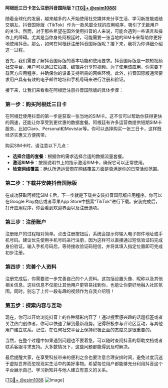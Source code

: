 **阿根廷三日卡怎么注册抖音国际版？[[TG💪+ @esim1088](https://t.me/s/esim1088)]**

随着全球化的发展，越来越多的人开始使用社交媒体来分享生活、学习新技能或结交朋友。抖音国际版（TikTok）作为一款风靡全球的应用程序，吸引了无数用户的关注。然而，对于那些希望在国外使用抖音的人来说，可能会遇到一些语言和操作上的障碍。尤其是当你身处阿根廷时，可能需要一张当地的SIM卡来帮助你更好地使用抖音。那么，如何在阿根廷注册抖音国际版呢？接下来，我将为你详细介绍这一过程。

首先，我们需要了解抖音国际版的基本功能和使用要求。抖音国际版是一款短视频社交平台，用户可以通过它拍摄、编辑并分享短视频。为了使用该应用，你需要下载官方应用程序，并确保你的设备支持所需的网络环境。此外，抖音国际版通常要求用户具有有效的电子邮件地址和手机号码来进行注册和验证。

接下来，让我们来看看在阿根廷注册抖音国际版的具体步骤：

### 第一步：购买阿根廷三日卡

在阿根廷使用抖音的第一步是获取一张当地的SIM卡。这不仅可以帮助你获得更快的网速，还能让你享受到更优惠的数据套餐。阿根廷有许多运营商提供短期SIM卡服务，比如Claro、Personal和Movistar等。你可以选择购买一张三日卡，这样既经济实惠又方便携带。

购买SIM卡时，请注意以下几点：
- **选择合适的套餐**：根据你的需求选择合适的数据流量套餐。
- **激活SIM卡**：按照说明书上的指示激活SIM卡，确保它可以正常使用。
- **检查网络覆盖**：确认所选运营商在网络覆盖方面是否满足你的日常活动范围。

### 第二步：下载并安装抖音国际版

在成功获取阿根廷SIM卡后，下一步就是下载并安装抖音国际版应用程序。你可以在Google Play商店或者苹果App Store中搜索“TikTok”进行下载。安装完成后，打开应用程序，你会看到欢迎界面以及注册选项。

### 第三步：注册账户

注册账户的过程相对简单。点击注册按钮后，系统会提示你输入电子邮件地址或手机号码。建议优先使用手机号码进行注册，因为这样可以直接通过短信验证码完成身份验证。输入手机号码后，等待接收验证码短信，并将其填入指定位置即可完成初步注册。

### 第四步：完善个人资料

注册完成后，你需要进一步完善自己的个人资料。这包括设置头像、昵称以及其他相关信息。这些信息不仅能让其他用户更容易找到你，也能让你更好地融入社区氛围。同时，别忘了上传一段有趣的视频作为自我介绍哦！

### 第五步：探索内容与互动

现在，你可以开始浏览抖音上的各种精彩内容了！通过搜索感兴趣的话题标签或者关注热门创作者，你可以快速了解到最新趋势。记得积极参与评论区互动，与其他用户建立联系。记住，在任何社交平台上保持积极正面的态度总是很重要的。

当然，在整个过程中如果遇到问题也不要着急，可以随时查阅抖音的帮助文档或者联系客服寻求支持。大多数情况下，这些问题都能得到及时解决。

最后提醒大家，在享受科技带来的便利之余也要注意合理安排时间，避免过度沉迷于虚拟世界而忽视现实生活中的美好事物。希望每位用户都能够充分利用抖音这个平台展示自己、学习新知并与他人建立有意义的关系。

[[TG💪+ @esim1088](https://t.me/s/esim1088) ![Image](https://i.postimg.cc/4NQfJmqS/Snipaste-2025-05-13-00-14-12.png)]